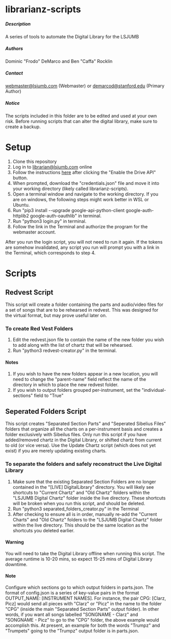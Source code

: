# librarianz-scripts
##### Description
A series of tools to automate the Digital Library for the LSJUMB
##### Authors
Dominic "Frodo" DeMarco and Ben "Caffa" Rocklin
##### Contact
webmaster@lsjumb.com (Webmaster) or demarcod@stanford.edu (Primary Author)
##### Notice
The scripts included in this folder are to be edited and used at your own risk. Before running scripts that can alter the digital library, make sure to create a backup.


# Setup
1. Clone this repository
1. Log in to librarian@lsjumb.com online
1. Follow the instructions [here](https://developers.google.com/drive/api/v3/quickstart/python#step_1_turn_on_the) after clicking the "Enable the Drive API" button.
1. When prompted, download the "credentials.json" file and move it into your working directory (likely called librarianz-scripts).
2. Open a terminal window and navigate to the working directory. If you are on windows, the following steps might work better in WSL or Ubuntu. 
3. Run "pip3 install --upgrade google-api-python-client google-auth-httplib2 google-auth-oauthlib" in terminal.
4. Run "python3 login.py" in terminal.
5. Follow the link in the Terminal and authorize the program for the webmaster account.

After you run the login script, you will not need to run it again. If the tokens are somehow invalidated, any script you run will prompt you with a link in the Terminal, which corresponds to step 4.

# Scripts

## Redvest Script
This script will create a folder containing the parts and audio/video files for a set of songs that are to be rehearsed in redvest. This was designed for the virtual format, but may prove useful later on.

### To create Red Vest Folders

1. Edit the redvest.json file to contain the name of the new folder you wish to add along with the list of chartz that will be rehearsed.
2. Run "python3 redvest-creator.py" in the terminal.

#### Notes
1. If you wish to have the new folders appear in a new location, you will need to change the "parent-name" field reflect the name of the directory in which to place the new redvest folder.
2. If you wish to output folders grouped per-instrument, set the "individual-sections" field to "True"

## Seperated Folders Script
This script creates "Separated Section Parts" and "Seperated Sibelius Files" folders that organize all the charts on a per-instrument basis and creates a folder exclusively with Sibeilus files. Only run this script if you have added/removed chartz in the Digital Library, or shifted chartz from current to old (or vice versa). Use the Update Chartz script (which does not yet exist) if you are merely updating existing charts.

### To separate the folders and safely reconstruct the Live Digital Library
1. Make sure that the existing Separated Section Folders are no longer contained in the "[LIVE] DigitalLibrary" directory. You will likely see shortcuts to "Current Chartz" and "Old Chartz" folders within the "LSJUMB Digital    Chartz" folder inside the live directory. These shortcuts will be broken when you run this script, and should be    deleted.
2. Run "python3 separated_folders_creator.py" in the Terminal
3. After checking to ensure all is in order, manually re-add the "Current Charts" and "Old Chartz" folders to the "LSJUMB Digital Chartz" folder within the live directory. This should be the same location as the shortcuts you deleted earlier.

#### Warning
You will need to take the Digital Library offline when running this script. The average runtime is 10-20 mins, so expect 15-25 mins of Digital Library downtime.

#### Note
Configure which sections go to which output folders in parts.json. The format of config.json is a series of key-value pairs in the format OUTPUT_NAME: [INSTRUMENT NAMES]. For instance, the pair CPG: [Clarz, Picz] would send all pieces with "Clarz" or "Picz" in the name to the folder "CPG" (inside the main "Separated Section Parts" output folder). In other words, if you want all songs labelled "SONGNAME - Clarz" and "SONGNAME - Picz" to go to the "CPG" folder, the above example would accomplish this. At present, an example for both the words "Trumpz" and "Trumpets" going to the "Trumpz" output folder is in parts.json.
